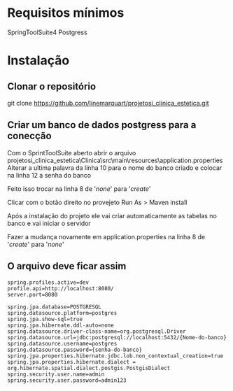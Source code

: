# Requisitos mínimos
SpringToolSuite4
Postgress

# Instalação

## Clonar o repositório
git clone https://github.com/linemarquart/projetosi_clinica_estetica.git

## Criar um banco de dados postgress para a conecção

Com o SprintToolSuite aberto abrir o arquivo projetosi_clinica_estetica\Clinica\src\main\resources\application.properties
Alterar a ultima palavra da linha 10 para o nome do banco criado e colocar na linha 12 a senha do banco 

Feito isso trocar na linha 8 de '_none_' para '_create_' 

Clicar com o botão direito no provejeto Run As > Maven install

Após a instalação do projeto ele vai criar automaticamente as tabelas no banco e vai iniciar o servidor

Fazer a mudança novamente em application.properties na linha 8 de '_create_' para '_none_'

## O arquivo deve ficar assim 

```
spring.profiles.active=dev
profile.api=http://localhost:8080/
server.port=8080

spring.jpa.database=POSTGRESQL
spring.datasource.platform=postgres
spring.jpa.show-sql=true
spring.jpa.hibernate.ddl-auto=none
spring.datasource.driver-class-name=org.postgresql.Driver
spring.datasource.url=jdbc:postgresql://localhost:5432/{Nome-do-banco}
spring.datasource.username=postgres
spring.datasource.password={senha-do-banco}
spring.jpa.properties.hibernate.jdbc.lob.non_contextual_creation=true
spring.jpa.properties.hibernate.dialect = org.hibernate.spatial.dialect.postgis.PostgisDialect
spring.security.user.name=admin
spring.security.user.password=admin123
```
